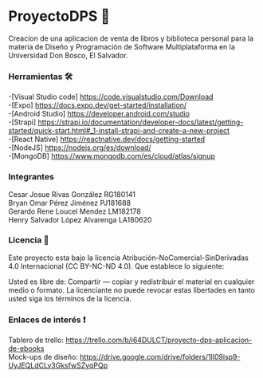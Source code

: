 # ProyectoDPS 📕
Creacion de una aplicacion de venta de libros y biblioteca personal para la materia de Diseño y Programación de Software Multiplataforma en la Universidad Don Bosco, El Salvador.

### Herramientas 🛠️
-[Visual Studio code] https://code.visualstudio.com/Download  
-[Expo] https://docs.expo.dev/get-started/installation/  
-[Android Studio] https://developer.android.com/studio  
-[Strapi] https://strapi.io/documentation/developer-docs/latest/getting-started/quick-start.html#_1-install-strapi-and-create-a-new-project  
-[React Native] https://reactnative.dev/docs/getting-started  
-[NodeJS] https://nodejs.org/es/download/  
-[MongoDB] https://www.mongodb.com/es/cloud/atlas/signup  

### Integrantes
Cesar Josue Rivas González RG180141  
Bryan Omar Pérez Jiménez PJ181688  
Gerardo Rene Loucel Mendez LM182178  
Henry Salvador López Alvarenga LA180620  


### Licencia 📑

Este proyecto esta bajo la licencia Atribución-NoComercial-SinDerivadas 4.0 Internacional (CC BY-NC-ND 4.0). Que establece lo siguiente:

Usted es libre de: Compartir — copiar y redistribuir el material en cualquier medio o formato. La licenciante no puede revocar estas libertades en tanto usted siga los términos de la licencia.

### Enlaces de interés ❗
Tablero de trello: https://trello.com/b/i64DULCT/proyecto-dps-aplicacion-de-ebooks  
Mock-ups de diseño: https://drive.google.com/drive/folders/1Il09isp9-UyJEQLdCLv3GksfwSZyqPQp
